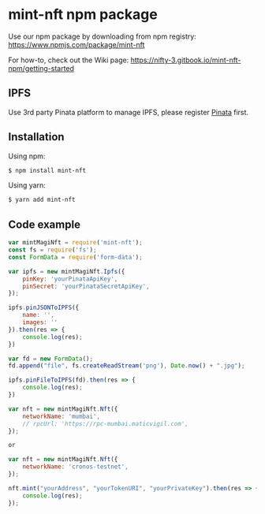 # mint-nft npm package

Use our npm package by downloading from npm registry:
https://www.npmjs.com/package/mint-nft

For how-to, check out the Wiki page:
https://nifty-3.gitbook.io/mint-nft-npm/getting-started

## IPFS

Use 3rd party Pinata platform to manage IPFS, please register [Pinata](https://pinata.cloud) first. 

## Installation

Using npm:

```bash
$ npm install mint-nft
```

Using yarn:

```bash
$ yarn add mint-nft
```

## Code example 

```js
var mintMagiNft = require('mint-nft');
const fs = require('fs');
const FormData = require('form-data');

var ipfs = new mintMagiNft.Ipfs({
    pinKey: 'yourPinataApiKey',
    pinSecret: 'yourPinataSecretApiKey',
});

ipfs.pinJSONToIPFS({
    name: '',
    images: ''
}).then(res => {
    console.log(res);
})

var fd = new FormData();
fd.append("file", fs.createReadStream('png'), Date.now() + ".jpg");

ipfs.pinFileToIPFS(fd).then(res => {
    console.log(res);
})

var nft = new mintMagiNft.Nft({
    networkName: 'mumbai',
    // rpcUrl: 'https://rpc-mumbai.maticvigil.com',
});

or

var nft = new mintMagiNft.Nft({
    networkName: 'cronos-testnet',
});

nft.mint("yourAddress", "yourTokenURI", "yourPrivateKey").then(res => {
    console.log(res);
});

```
